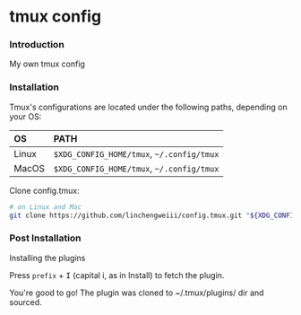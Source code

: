 # tmux config

### Introduction

My own tmux config

### Installation

Tmux's configurations are located under the following paths, depending on your OS:

| OS | PATH |
| :- | :--- |
| Linux | `$XDG_CONFIG_HOME/tmux`, `~/.config/tmux` |
| MacOS | `$XDG_CONFIG_HOME/tmux`, `~/.config/tmux` |

Clone config.tmux:

```sh
# on Linux and Mac
git clone https://github.com/linchengweiii/config.tmux.git "${XDG_CONFIG_HOME:-$HOME/.config}"/tmux
```

### Post Installation

Installing the plugins

Press `prefix` + <kbd>I</kbd> (capital i, as in Install) to fetch the plugin.

You're good to go! The plugin was cloned to ~/.tmux/plugins/ dir and sourced.

